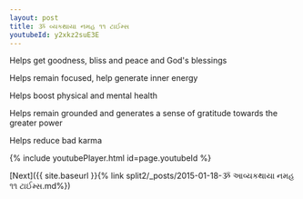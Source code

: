 ```yaml
---
layout: post
title: ૐ વ્યકથાયા નમહ ૧૧ ટાઈમ્સ
youtubeId: y2xkz2suE3E
---
```

 
 
Helps get goodness, bliss and peace and God's blessings
 
Helps remain focused, help generate inner energy 
 
Helps boost physical and mental health 
 
Helps remain grounded and generates a sense of gratitude towards the greater power 
 
Helps reduce bad karma
 
 
 
 


{% include youtubePlayer.html id=page.youtubeId %}
 
[Next]({{ site.baseurl }}{% link  split2/_posts/2015-01-18-ૐ આવ્યકથાયા નમહ ૧૧ ટાઈમ્સ.md%})
 
